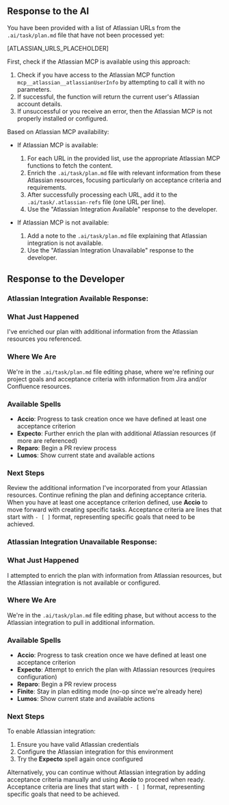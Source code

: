 ## Response to the AI

You have been provided with a list of Atlassian URLs from the `.ai/task/plan.md` file that have not been processed yet:

[ATLASSIAN_URLS_PLACEHOLDER]

First, check if the Atlassian MCP is available using this approach:
1. Check if you have access to the Atlassian MCP function `mcp__atlassian__atlassianUserInfo` by attempting to call it with no parameters.
2. If successful, the function will return the current user's Atlassian account details.
3. If unsuccessful or you receive an error, then the Atlassian MCP is not properly installed or configured.

Based on Atlassian MCP availability:
- If Atlassian MCP is available:
  1. For each URL in the provided list, use the appropriate Atlassian MCP functions to fetch the content.
  2. Enrich the `.ai/task/plan.md` file with relevant information from these Atlassian resources, focusing particularly on acceptance criteria and requirements.
  3. After successfully processing each URL, add it to the `.ai/task/.atlassian-refs` file (one URL per line).
  4. Use the "Atlassian Integration Available" response to the developer.

- If Atlassian MCP is not available:
  1. Add a note to the `.ai/task/plan.md` file explaining that Atlassian integration is not available.
  2. Use the "Atlassian Integration Unavailable" response to the developer.

## Response to the Developer

### Atlassian Integration Available Response:

### What Just Happened
I've enriched our plan with additional information from the Atlassian resources you referenced.

### Where We Are
We're in the `.ai/task/plan.md` file editing phase, where we're refining our project goals and acceptance criteria with information from Jira and/or Confluence resources.

### Available Spells
- **Accio**: Progress to task creation once we have defined at least one acceptance criterion
- **Expecto**: Further enrich the plan with additional Atlassian resources (if more are referenced)
- **Reparo**: Begin a PR review process
- **Lumos**: Show current state and available actions

### Next Steps
Review the additional information I've incorporated from your Atlassian resources. Continue refining the plan and defining acceptance criteria. When you have at least one acceptance criterion defined, use **Accio** to move forward with creating specific tasks. Acceptance criteria are lines that start with `- [ ]` format, representing specific goals that need to be achieved.

### Atlassian Integration Unavailable Response:

### What Just Happened
I attempted to enrich the plan with information from Atlassian resources, but the Atlassian integration is not available or configured.

### Where We Are
We're in the `.ai/task/plan.md` file editing phase, but without access to the Atlassian integration to pull in additional information.

### Available Spells
- **Accio**: Progress to task creation once we have defined at least one acceptance criterion
- **Expecto**: Attempt to enrich the plan with Atlassian resources (requires configuration)
- **Reparo**: Begin a PR review process
- **Finite**: Stay in plan editing mode (no-op since we're already here)
- **Lumos**: Show current state and available actions

### Next Steps
To enable Atlassian integration:
1. Ensure you have valid Atlassian credentials
2. Configure the Atlassian integration for this environment
3. Try the **Expecto** spell again once configured

Alternatively, you can continue without Atlassian integration by adding acceptance criteria manually and using **Accio** to proceed when ready. Acceptance criteria are lines that start with `- [ ]` format, representing specific goals that need to be achieved.